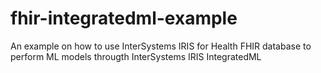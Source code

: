 # fhir-integratedml-example
An example on how to use InterSystems IRIS for Health FHIR database to perform ML models througth InterSystems IRIS IntegratedML
